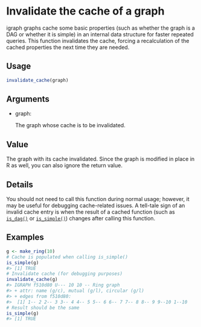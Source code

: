 # Invalidate the cache of a graph

igraph graphs cache some basic properties (such as whether the graph is
a DAG or whether it is simple) in an internal data structure for faster
repeated queries. This function invalidates the cache, forcing a
recalculation of the cached properties the next time they are needed.

## Usage

``` r
invalidate_cache(graph)
```

## Arguments

- graph:

  The graph whose cache is to be invalidated.

## Value

The graph with its cache invalidated. Since the graph is modified in
place in R as well, you can also ignore the return value.

## Details

You should not need to call this function during normal usage; however,
it may be useful for debugging cache-related issues. A tell-tale sign of
an invalid cache entry is when the result of a cached function (such as
[`is_dag()`](https://r.igraph.org/reference/is_dag.md) or
[`is_simple()`](https://r.igraph.org/reference/simplify.md)) changes
after calling this function.

## Examples

``` r
g <- make_ring(10)
# Cache is populated when calling is_simple()
is_simple(g)
#> [1] TRUE
# Invalidate cache (for debugging purposes)
invalidate_cache(g)
#> IGRAPH f510d80 U--- 10 10 -- Ring graph
#> + attr: name (g/c), mutual (g/l), circular (g/l)
#> + edges from f510d80:
#>  [1] 1-- 2 2-- 3 3-- 4 4-- 5 5-- 6 6-- 7 7-- 8 8-- 9 9--10 1--10
# Result should be the same
is_simple(g)
#> [1] TRUE
```

